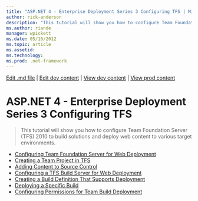 ```yaml
---
title: "ASP.NET 4 - Enterprise Deployment Series 3 Configuring TFS | Microsoft Docs"
author: rick-anderson
description: "This tutorial will show you how to configure Team Foundation Server (TFS) 2010 to build solutions and deploy web content to various target environments."
ms.author: riande
manager: wpickett
ms.date: 05/16/2012
ms.topic: article
ms.assetid: 
ms.technology: 
ms.prod: .net-framework
---
```

[Edit .md file](C:\Projects\msc\dev\Msc.Www\Web.ASP\App_Data\github\web-forms\overview\deployment\index.md) | [Edit dev content](http://www.aspdev.net/umbraco#/content/content/edit/38236) | [View dev content](http://docs.aspdev.net/tutorials/web-forms/overview/deployment/configuring-team-foundation-server-for-web-deployment/index.html) | [View prod content](http://www.asp.net/web-forms/overview/deployment/configuring-team-foundation-server-for-web-deployment)

ASP.NET 4 - Enterprise Deployment Series 3 Configuring TFS
====================
> This tutorial will show you how to configure Team Foundation Server (TFS) 2010 to build solutions and deploy web content to various target environments.


- [Configuring Team Foundation Server for Web Deployment](configuring-team-foundation-server-for-web-deployment.md)
- [Creating a Team Project in TFS](creating-a-team-project-in-tfs.md)
- [Adding Content to Source Control](adding-content-to-source-control.md)
- [Configuring a TFS Build Server for Web Deployment](configuring-a-tfs-build-server-for-web-deployment.md)
- [Creating a Build Definition That Supports Deployment](creating-a-build-definition-that-supports-deployment.md)
- [Deploying a Specific Build](deploying-a-specific-build.md)
- [Configuring Permissions for Team Build Deployment](configuring-permissions-for-team-build-deployment.md)